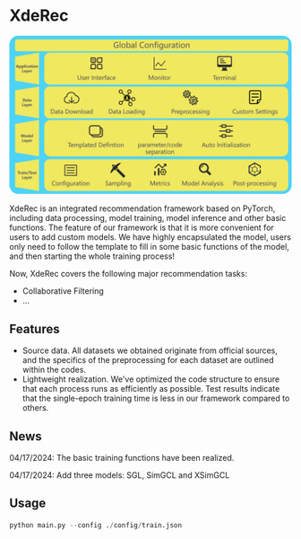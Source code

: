 <!--
 * @Description: 
 * @Author: Rigel Ma
 * @Date: 2024-04-17 16:41:31
 * @LastEditors: Rigel Ma
 * @LastEditTime: 2024-04-22 22:16:00
 * @FilePath: README.md
-->
# XdeRec

![framework](./fig/framework.png)

XdeRec is an integrated recommendation framework based on PyTorch, including data processing, model training, model inference and other basic functions. The feature of our framework is that it is more convenient for users to add custom models. We have highly encapsulated the model, users only need to follow the template to fill in some basic functions of the model, and then starting the whole training process!

Now, XdeRec covers the following major recommendation tasks:
 - Collaborative Filtering
 - ...

## Features
 - Source data. All datasets we obtained originate from official sources, and the specifics of the preprocessing for each dataset are outlined within the codes.
 - Lightweight realization. We've optimized the code structure to ensure that each process runs as efficiently as possible. Test results indicate that the single-epoch training time is less in our framework compared to others.

## News

04/17/2024: The basic training functions have been realized.

04/17/2024: Add three models: SGL, SimGCL and XSimGCL


## Usage

```python
python main.py --config ./config/train.json
```
